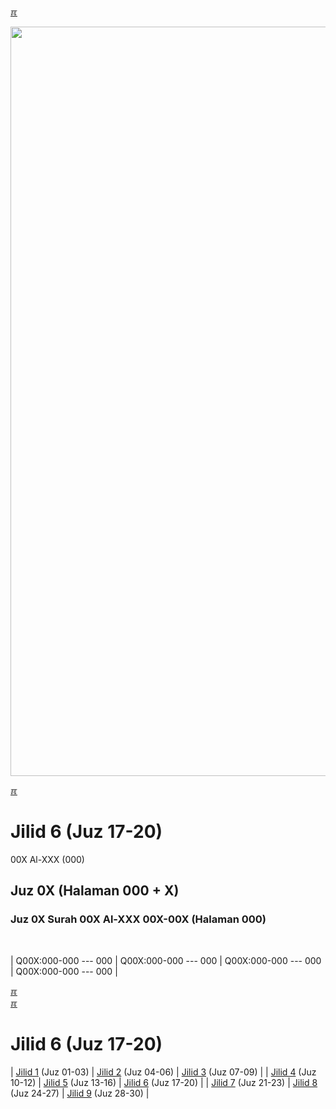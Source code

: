 ---
---

[&#x213C;](#idxXXX)<br id="idx000">

<img src="{{ site.baseurl }}/assets/images/z4816-02.jpg" style="width:1199px;">

[&#x213C;](#)<br id="idx1">
# Jilid 6 (Juz 17-20)

00X Al-XXX (000)

## Juz 0X (Halaman 000 + X)

### Juz 0X Surah 00X Al-XXX 00X-00X (Halaman 000)

<br id="XYZZY">

| Q00X:000-000 --- 000 | Q00X:000-000 --- 000 | Q00X:000-000 --- 000 | Q00X:000-000 --- 000 |

[&#x213C;](#)<br id="idx6SSAYTHAL">
[&#x213C;](#)<br id="idxA">
# Jilid 6 (Juz 17-20)

| [Jilid 1](001.md) (Juz 01-03) | [Jilid 2](002.md) (Juz 04-06) | [Jilid 3](003.md) (Juz 07-09) |
| [Jilid 4](004.md) (Juz 10-12) | [Jilid 5](005.md) (Juz 13-16) | [Jilid 6](006.md) (Juz 17-20) |
| [Jilid 7](007.md) (Juz 21-23) | [Jilid 8](008.md) (Juz 24-27) | [Jilid 9](009.md) (Juz 28-30) |

